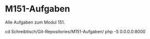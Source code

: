 # M151-Aufgaben
Alle Aufgaben zum Modul 151.


cd Schreibtisch/Git-Repositories/M151-Aufgaben/
php -S 0.0.0.0:8000
